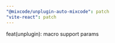 ```yaml
---
"@mixcode/unplugin-auto-mixcode": patch
"vite-react": patch
---
```


feat(unplugin): macro support params
